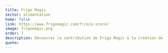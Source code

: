 ```yaml
---
title: Frigo Magic
sector: alimentation
home: false
link: https://www.frigomagic.com/fr/eco-score/
image: frigomagic.png
order: 7
description: Découvrez la contribution de Frigo Magic à la création de l’Eco-score grâce aux données Agribalyse
quote:
---
```

